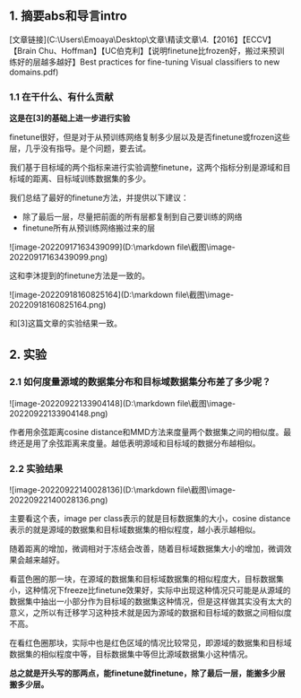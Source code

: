 ## 1. 摘要abs和导言intro

[文章链接](C:\Users\Emoaya\Desktop\文章\精读文章\4.【2016】【ECCV】【Brain Chu、Hoffman】【UC伯克利】【说明finetune比frozen好，搬过来预训练好的层越多越好】Best practices for fine-tuning Visual classifiers to new domains.pdf)

### 1.1 在干什么、有什么贡献

**这是在[3]的基础上进一步进行实验**

finetune很好，但是对于从预训练网络复制多少层以及是否finetune或frozen这些层，几乎没有指导。是个问题，要去试。

我们基于目标域的两个指标来进行实验调整finetune，这两个指标分别是源域和目标域的距离、目标域训练数据集的多少。

我们总结了最好的finetune方法，并提供以下建议：

* 除了最后一层，尽量把前面的所有层都复制到自己要训练的网络
* finetune所有从预训练网络搬过来的层

![image-20220917163439099](D:\markdown file\截图\image-20220917163439099.png)

这和李沐提到的finetune方法是一致的。

![image-20220918160825164](D:\markdown file\截图\image-20220918160825164.png)

和[3]这篇文章的实验结果一致。



## 2. 实验

### 2.1 如何度量源域的数据集分布和目标域数据集分布差了多少呢？

![image-20220922133904148](D:\markdown file\截图\image-20220922133904148.png)

作者用余弦距离cosine distance和MMD方法来度量两个数据集之间的相似度。最终还是用了余弦距离来度量。越低表明源域和目标域的数据分布越相似。



### 2.2 实验结果

![image-20220922140028136](D:\markdown file\截图\image-20220922140028136.png)

主要看这个表，image per class表示的就是目标数据集的大小，cosine distance表示的就是源域的数据集和目标域数据集的相似程度，越小表示越相似。

随着距离的增加，微调相对于冻结会改善，随着目标域数据集大小的增加，微调效果会越来越好。

看蓝色圈的那一块，在源域的数据集和目标域数据集的相似程度大，目标数据集小，这种情况下freeze比finetune效果好，实际中出现这种情况只可能是从源域的数据集中抽出一小部分作为目标域的数据集这种情况，但是这样做其实没有太大的意义，之所以有迁移学习这种技术就是因为源域的数据和目标域的数据之间相似度不高。

在看红色圈那块，实际中也是红色区域的情况比较常见，即源域的数据集和目标域数据集的相似程度中等，目标数据集中等但比源域数据集小这种情况。

**总之就是开头写的那两点，能finetune就finetune，除了最后一层，能搬多少层搬多少层。**




















